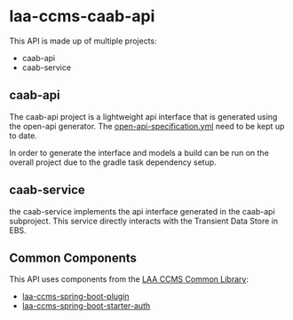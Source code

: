 # laa-ccms-caab-api

This API is made up of multiple projects:
* caab-api
* caab-service

## caab-api

The caab-api project is a lightweight api interface that is generated using the open-api generator.
The [open-api-specification.yml](./caab-api/open-api-specification.yml) need to be kept up to date. 

In order to generate the interface and models a build can be run on the overall project due to the gradle task dependency setup.

## caab-service

the caab-service implements the api interface generated in the caab-api subproject.
This service directly interacts with the Transient Data Store in EBS.

## Common Components

This API uses components from the [LAA CCMS Common Library](https://github.com/ministryofjustice/laa-ccms-spring-boot-common):

- [laa-ccms-spring-boot-plugin](https://github.com/ministryofjustice/laa-ccms-spring-boot-common?tab=readme-ov-file#laa-ccms-spring-boot-gradle-plugin-for-java--spring-boot-projects)
- [laa-ccms-spring-boot-starter-auth](https://github.com/ministryofjustice/laa-ccms-spring-boot-common/tree/main/laa-ccms-spring-boot-starters/laa-ccms-spring-boot-starter-auth)
